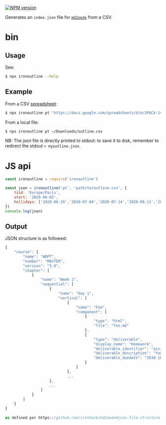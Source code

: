 [![NPM version](https://img.shields.io/npm/v/ironoutline.svg?style=flat)](https://www.npmjs.com/package/ironoutline)

Generates an `index.json` file for [`md2oedx`](https://github.com/ironhack/md2oedx) from a CSV.

# bin

## Usage

See:
```sh
$ npx ironoutline --help
```

## Example

From a CSV [spreadsheet](https://docs.google.com/spreadsheets/d/1EdyLktmJA36Fzeug8NwrTQjUDt4C9wB2eoqs9E6kXK0/edit):

```sh
$ npx ironoutline pt "https://docs.google.com/spreadsheets/d/e/2PACX-1vSPb9g-3UgLBIrjBekCEppZ7k733mCQehR9S3OZBxafwQEuXsxkAzC4VkSzOStT6b0Dc851CyLUOc2i/pub?gid=0&single=true&output=csv"
```

From a local file:

```sh
$ npx ironoutline pt ~/Downloads/outline.csv
```

NB: The json file is directly printed to stdout: to save it to disk, remember to redirect the stdout `> myoutline.json`.

# JS api

```js
const ironoutline = require('ironoutline')

const json = ironoutline('pt', 'path/to/outline.csv', {
    tzid: 'Europe/Paris',
    start: '2020-06-02',
    hollidays: ['2020-06-20','2020-07-04','2020-07-14','2020-08-11','2020-08-13','2020-08-15','2020-08-18','2020-08-20','2020-08-22','2020-09-19','2020-10-17','2020-11-10','2020-11-21']
})
console.log(json)
```

## Output

JSON structure is as followed:

```js
{
    "course": {
        "name": "WDPT",
        "number": "MASTER",
        "version": "5.0",
        "chapter": [
            {
                "name": "Week 1",
                "sequential": [
                    {
                        "name": "Day 1",
                        "vertical": [
                            {
                                "name": "Foo",
                                "component": [
                                    {
                                        "type": "html",
                                        "file": "foo.md"
                                    },
                                    {
                                        "type": "deliverable",
                                        "display_name": "Homework",
                                        "deliverable_identifier": "assign1",
                                        "deliverable_description": "Your first homework is to do 100 pushups.",
                                        "deliverable_duedate": "2030-10-28"
                                    }
                                ]
                            },
                            ...
                    },
                    ...
                ]
            }
        ]
    }
}
                            
as defined per https://github.com/ironhack/md2oedx#json-file-structure